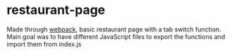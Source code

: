 # restaurant-page
Made through <a href="https://webpack.js.org/">webpack</a>, basic restaurant page with a tab switch function. Main goal was to have different JavaScript files to export the functions and import them from index.js

